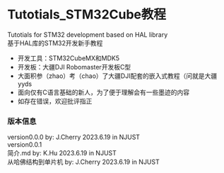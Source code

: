 # Tutotials_STM32Cube教程
Tutotials for STM32 development based on HAL library  
基于HAL库的STM32开发新手教程  
- 开发工具：STM32CubeMX和MDK5
- 开发板：大疆DJI Robomaster开发板C型
- 大面积参（zhao）考（chao）了大疆DJI配套的嵌入式教程（问就是大疆yyds
- 面向仅有C语言基础的新人，为了便于理解会有一些墨迹的内容
- 如存在错误，欢迎批评指正

### 版本信息
version0.0.0 by: J.Cherry 2023.6.19 in NJUST  
version0.0.1  
    简介.md           by: K.Hu     2023.6.19 in NJUST  
    从哈佛结构到单片机 by: J.Cherry 2023.6.19 in NJUST  
